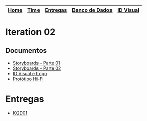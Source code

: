 | [Home](https://github.com/ricarthlima/eo-project-es) | [Time](/docs/paginas/time.md) | [Entregas](/docs/entregas_iterations)  | [Banco de Dados](https://github.com/ricarthlima/eo-project-es#5-banco-de-dados) | [ID Visual](/docs/id_visual)|
|-|-|-|-|-|

# Iteration 02
## Documentos

- [Storyboards - Parte 01](https://github.com/ricarthlima/eo-project-es/blob/master/docs/entregas_iterations/I02/SB01_1.jpg)
- [Storyboards - Parte 02](https://github.com/ricarthlima/eo-project-es/blob/master/docs/entregas_iterations/I02/SB01_2.jpg)
- [ID Visual e Logo](https://github.com/ricarthlima/eo-project-es/tree/master/docs/id_visual)
- [Protótipo Hi-Fi](https://github.com/ricarthlima/eo-project-es/blob/master/docs/entregas_iterations/I02/mockup_prototipo_hi-fi)

# Entregas

- [I02D01](https://github.com/ricarthlima/eo-project-es/tree/master/docs/entregas_iterations/I02)
